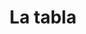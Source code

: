 ---
title: "La tabla"
description: Très bonne adresse. Les tapas sont bons, sauf erreur de traduction pour la sauce au miel qui ressemble plus à du réglisse. Service au top et petite terrasse avec la musique du concert d’à côté. À refaire !
lat: 28.99999200861599
lon: -13.489290367604463
address: Avenida de las Islas Canarias 12, 35508 Costa Teguise Las Palmas de Grande Canarie, Espagne
website: latablafamily.com/restaurante
tags: "restaurant tapas bar terrasse"
image:
---